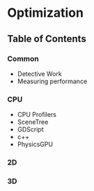 # Optimization
## Table of Contents

### Common
* Detective Work
* Measuring performance
### CPU
* CPU Profilers
* SceneTree
* GDScript
* c++
* PhysicsGPU
### 2D
### 3D
